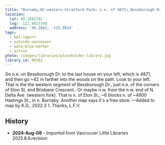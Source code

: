 ```yaml
---
title: "Burnaby,BC:western Stratford Park; n.e. of 4871\_Bessborough Dr."
location:
  lat: 49.2882742
  lng: -122.9923748
  address: '49.2883, -122.9924'
tags:
  - kml-import
  - outside-vancouver
  - pale-blue-marker
  - active
photo: /images/libraries/placeholder-library.jpg
library_id: 00382
---
```

Go n.e. on Bessborough Dr. to the last house on your left, which is 4871, and then go ~42 m farther into the woods on the path. Look to your left.
That is the the western segment of Bessborough Dr., just n.e. of the corners of Eton St. and Brisbane Crescent.. 
Or maybe n.w. from the n.w. end of N. Delta Ave. (western fork). 
That is n. of Eton St., ~6 blocks n. of ~4800 Hastings St., in n. Burnaby.
 Another map says it's a free store.
—Added to map by K.D., 2022 3 1. Thanks, L.F.V.

## History
- **2024-Aug-08** - Imported from Vancouver Little Libraries 2025.8.6.revision

